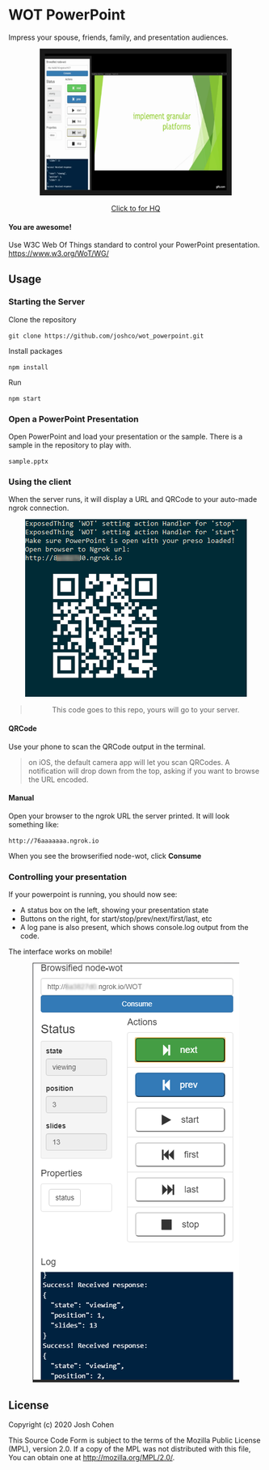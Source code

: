 
WOT PowerPoint
=========
Impress your spouse, friends, family, and presentation audiences.  

<div align="center">
 <img src="public/images/wot_ppt.gif" alt="IMAGE ALT TEXT HERE" width="360" height="270" border="10" />
 
[Click to for HQ](http://www.youtube.com/watch?feature=player_embedded&v=MiDFFrUtyWY) 
</div>

#### You are awesome!

Use W3C Web Of Things standard to control your PowerPoint presentation. 
https://www.w3.org/WoT/WG/

Usage
-----

### Starting the Server

Clone the repository

`git clone https://github.com/joshco/wot_powerpoint.git`

Install packages

`npm install`

Run

`npm start`

### Open a PowerPoint Presentation
Open PowerPoint and load your presentation or the sample.
There is a sample in the repository to play with.

`sample.pptx`

### Using the client
When the server runs, it will display a URL and QRCode to your auto-made ngrok connection.

<div markdown="1" align="center">

![npm start](public/images/node_start_output.png)
> This code goes to this repo, yours will go to your server.  

</div>

#### QRCode

Use your phone to scan the QRCode output in the terminal.  
> on iOS, the default camera app will let you scan QRCodes.  A notification will drop down from the top, asking if you want to browse the URL encoded.

#### Manual

Open your browser to the ngrok URL the server printed.  It will look something like:
 
`http://76aaaaaaa.ngrok.io`

When you see the browserified node-wot, click __Consume__

### Controlling your presentation
If your powerpoint is running, you should now see:
* A status box on the left, showing your presentation state
* Buttons on the right, for start/stop/prev/next/first/last, etc
* A log pane is also present, which shows console.log output from the code. 

The interface works on mobile!

<div markdown="1" align="center">

![Mobile Example](public/images/mobile_example.png)
</div>


License
-------

Copyright (c) 2020 Josh Cohen

This Source Code Form is subject to the terms of the Mozilla Public
License (MPL), version 2.0. If a copy of the MPL was not distributed
with this file, You can obtain one at http://mozilla.org/MPL/2.0/.

